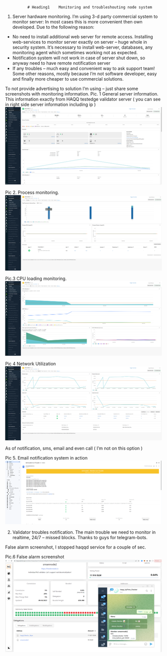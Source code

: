               # Heading1    Monitoring and troubleshouting node system

1.	Server hardware monitoring.
I’m using 3-d party commercial system to monitor server:
In most cases this is more convenient then own developed. Due to the following reason:
-	No need to install additional web server for remote access. Installing web-services to monitor server exactly on server – huge whole in security system. It’s necessary to install web-server, databases, any monitoring agent which sometimes working not as expected.
-	Notification system will not work in case of server shut down, so anyway need to have remote notification server
-	If any troubles – much easy and convenient way to ask support team!
Some other reasons, mostly because I’m not software developer, easy and finally  more cheaper to use commercial solutions.

To not provide advertising to solution I’m using – just share some screenshots with monitoring information.
Pic. 1 General server information. This information exactly from HAQQ testedge validator server ( you can see in right side server information including ip ) 
![Alt text](/img/monitor1.png?raw=true "General server information")

Pic 2.  Process monitoring.
![Alt text](/img/monitor2.png?raw=true "Process monitoring")

Pic.3 CPU loading monitoring. 
![Alt text](/img/monitor3.png?raw=true "CPU load monitoring")

Pic 4 Network Utilization
![Alt text](/img/monitor4.png?raw=true "Network utilization")

As of notification, sms, email and even call ( I’m not on this option )

Pic 5. Email notification system in action
![Alt text](/img/email_notif.png?raw=true "Email notification")

2.	Validator troubles notification.
  The main trouble we need to monitor in realtime, 24/7  – missed blocks. 
Thanks to guys for telegram-bots.

False alarm screenshot, I stopped  haqqd service for a couple of sec.

Pic.6 False alarm screenshot
![Alt text](/img/falsh_alarm.png?raw=true "False alarm")

